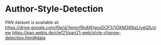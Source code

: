 # Author-Style-Detection

PAN dataset is available at: https://drive.google.com/file/d/1wmvf9oAN1gosDCF1i7iGKM36NzLtveQ5/view
https://pan.webis.de/clef21/pan21-web/style-change-detection.html#data
